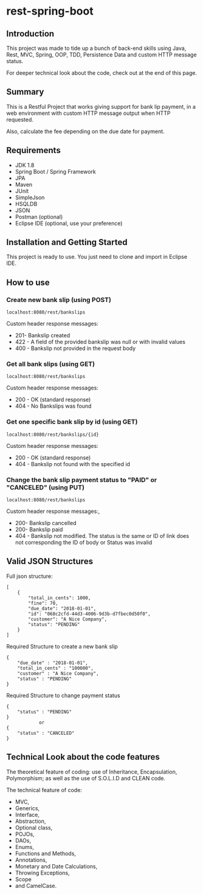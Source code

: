 # rest-spring-boot

## Introduction
This project was made to tide up a bunch of back-end skills using Java, Rest, MVC, Spring, OOP, TDD, Persistence Data and custom HTTP message status.

For deeper technical look about the code, check out at the end of this page.

## Summary

This is a Restful Project that works giving support for bank lip payment, in a web environment with custom HTTP message output when HTTP requested.

Also, calculate the fee depending on the due date for payment.    


## Requirements

 - JDK 1.8
- Spring Boot / Spring Framework
- JPA
- Maven
- JUnit
- SimpleJson
- HSQLDB
- JSON
- Postman (optional)
- Eclipse IDE (optional, use your preference)

## Installation and Getting Started
This project is ready to use. You just need to clone and import in Eclipse IDE.

## How to use
### Create new bank slip (using POST)
	localhost:8080/rest/bankslips
Custom header response messages:
- 201- Bankslip created
- 422 - A field of the provided bankslip was null or with invalid values
- 400 - Bankslip not provided in the request body
 
### Get all bank slips (using GET)
	localhost:8080/rest/bankslips
Custom header response messages:
- 200 - OK (standard response)
- 404 - No Bankslips was found
### Get one specific bank slip by id (using GET)
	localhost:8080/rest/bankslips/{id}
Custom header response messages:
- 200 - OK (standard response)
- 404 - Bankslip not found with the specified id
### Change the bank slip payment status to "PAID" or "CANCELED" (using PUT)
	localhost:8080/rest/bankslips
Custom header response messages:,
- 200- Bankslip cancelled
- 200- Bankslip paid
- 404 - Bankslip not modified. The status is the same or ID of link does not corresponding the ID of body or Status was invalid
## Valid JSON Structures

Full json structure:
>
	[
		{
	        "total_in_cents": 1000,
	        "fine": 70,
	        "due_date": "2018-01-01",
	        "id": "068c2cfd-44d3-4006-9d3b-d7fbec0d50f0",
	        "customer": "A Nice Company",
	        "status": "PENDING"
	    }
    ]


Required Structure to create a new bank slip
>
	{
		"due_date" : "2018-01-01",
		"total_in_cents" : "100000",
		"customer" : "A Nice Company",
		"status" : "PENDING"
	}
	

Required Structure to change payment status
>
	{
		"status" : "PENDING"
	}
				or
	{
		"status" : "CANCELED"
	}


## Technical Look about the code features
The theoretical feature of coding: use of Inheritance, Encapsulation, Polymorphism; as well as the use of S.O.L.I.D and CLEAN code.

The technical feature of code: 
- MVC, 
- Generics, 
- Interface, 
- Abstraction, 
- Optional class, 
- POJOs, 
- DAOs, 
- Enums, 
- Functions and Methods, 
- Annotations, 
- Monetary and Date Calculations, 
- Throwing Exceptions, 
- Scope 
- and CamelCase.
